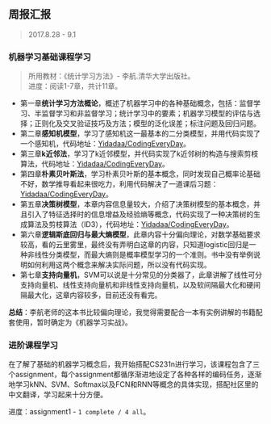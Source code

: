 ## 周报汇报
> 2017.8.28 - 9.1   

### 机器学习基础课程学习
> 所用教材：《统计学习方法》- 李航.清华大学出版社。  
> 进度：阅读1-7章，共计11章。

- 第一章**统计学习方法概论**，概述了机器学习中的各种基础概念，包括：监督学习、半监督学习和非监督学习；统计学习中的要素；机器学习模型的评估与选择；正则化及交叉验证技巧及方法；模型的泛化误差；标注问题及回归问题。
- 第二章**感知机模型**，学习了感知机这一最基本的二分类模型，并用代码实现了一个感知机，代码地址：[Yidadaa/CodingEveryDay](https://github.com/Yidadaa/CodingEveryDay/blob/master/2017/machineLearning/preceptron/preceptron.py)。
- 第三章**k近邻法**，学习了k近邻模型，并代码实现了k近邻树的构造与搜索剪枝算法，代码地址：[Yidadaa/CodingEveryDay](https://github.com/Yidadaa/CodingEveryDay/blob/master/2017/machineLearning/kNN/k-nearest_neighbor.py)。
- 第四章**朴素贝叶斯法**，学习朴素贝叶斯的基本概念，同时发现自己概率论基础不好，数学推导看起来很吃力，利用代码解决了一道课后习题：[Yidadaa/CodingEveryDay](https://github.com/Yidadaa/CodingEveryDay/blob/master/2017/machineLearning/naiveBayes/naive_bayes.py)。
- 第五章**决策树模型**，本章内容信息量较大，介绍了决策树模型的基本概念，并且引入了特征选择时的信息增益及经验熵等概念，代码实现了一种决策树的生成算法及剪枝算法（ID3），代码地址：[Yidadaa/CodingEveryDay](https://github.com/Yidadaa/CodingEveryDay/blob/master/2017/machineLearning/decisionTree/ID3_C4.5.py)。
- 第六章**逻辑斯底回归与最大熵模型**，此章内容十分偏向理论，对数学基础要求较高，看的云里雾里，最终没有弄明白这章的内容，只知道logistic回归是一种非线性分类模型，而最大熵则是概率模型学习的一个准则。书中没有举例说明如何利用这两个概念来解决实际问题，所以没有代码实现。
- 第七章**支持向量机**，SVM可以说是十分常见的分类器了，此章讲解了线性可分支持向量机、线性支持向量机和非线性支持向量机，以及软间隔最大化和硬间隔最大化，这章内容较多，目前还没有看完。

**总结**：李航老师的这本书比较偏向理论，我觉得需要配合一本有实例讲解的书籍配套使用，暂时确定为《机器学习实战》。

### 进阶课程学习
在了解了基础的机器学习概念后，我开始搭配CS231n进行学习，该课程包含了三个assignment，每个assignment都循序渐进地设定了各种各样的编码任务，逐渐地学习kNN、SVM、Softmax以及FCN和RNN等概念的具体实现，搭配社区里的中文翻译，学习起来十分方便。

进度：assignment1 - `1 complete / 4 all`。
